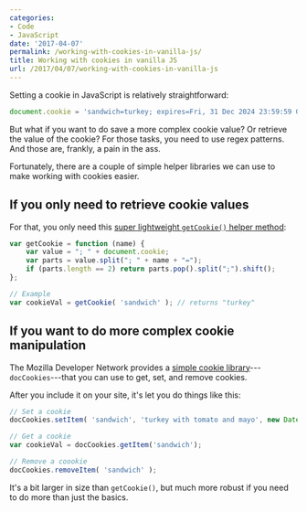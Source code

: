 ```yaml
---
categories:
- Code
- JavaScript
date: '2017-04-07'
permalink: /working-with-cookies-in-vanilla-js/
title: Working with cookies in vanilla JS
url: /2017/04/07/working-with-cookies-in-vanilla-js
---
```


Setting a cookie in JavaScript is relatively straightforward:

```javascript
document.cookie = 'sandwich=turkey; expires=Fri, 31 Dec 2024 23:59:59 GMT;
```

But what if you want to do save a more complex cookie value? Or retrieve the value of the cookie? For those tasks, you need to use regex patterns. And those are, frankly, a pain in the ass.

Fortunately, there are a couple of simple helper libraries we can use to make working with cookies easier.

## If you only need to retrieve cookie values

For that, you only need this [super lightweight `getCookie()` helper method](https://gist.github.com/wpsmith/6cf23551dd140fb72ae7):

```javascript
var getCookie = function (name) {
	var value = "; " + document.cookie;
	var parts = value.split("; " + name + "=");
	if (parts.length == 2) return parts.pop().split(";").shift();
};

// Example
var cookieVal = getCookie( 'sandwich' ); // returns "turkey"
```

## If you want to do more complex cookie manipulation

The Mozilla Developer Network provides a [simple cookie library](https://developer.mozilla.org/en-US/docs/Web/API/Document/cookie/Simple_document.cookie_framework)---`docCookies`---that you can use to get, set, and remove cookies.

After you include it on your site, it's let you do things like this:

```javascript
// Set a cookie
docCookies.setItem( 'sandwich', 'turkey with tomato and mayo', new Date(2020, 5, 12) );

// Get a cookie
var cookieVal = docCookies.getItem('sandwich');

// Remove a coookie
docCookies.removeItem( 'sandwich' );
```

It's a bit larger in size than `getCookie()`, but much more robust if you need to do more than just the basics.